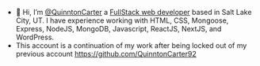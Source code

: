 - 👋 Hi, I’m [@QuinntonCarter](https://qcarter.dev) a [FullStack web developer](https://www.linkedin.com/in/quinntoncarter) based in Salt Lake City, UT. I have experience working with HTML, CSS, Mongoose, Express, NodeJS, MongoDB, Javascript, ReactJS, NextJS, and WordPress.
- This account is a continuation of my work after being locked out of my previous account https://github.com/QuinntonCarter92
